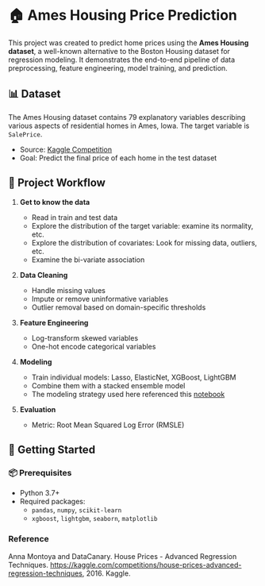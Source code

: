 # 🏠 Ames Housing Price Prediction

This project was created to predict home prices using the **Ames Housing dataset**, a well-known alternative to the Boston Housing dataset for regression modeling. It demonstrates the end-to-end pipeline of data preprocessing, feature engineering, model training, and prediction.

## 📊 Dataset

The Ames Housing dataset contains 79 explanatory variables describing various aspects of residential homes in Ames, Iowa. The target variable is `SalePrice`.

- Source: [Kaggle Competition](https://www.kaggle.com/c/house-prices-advanced-regression-techniques)
- Goal: Predict the final price of each home in the test dataset

## 🧪 Project Workflow

1. **Get to know the data**
   - Read in train and test data
   - Explore the distribution of the target variable: examine its normality, etc.
   - Explore the distribution of covariates: Look for missing data, outliers, etc.
   - Examine the bi-variate association
  
2. **Data Cleaning**
   - Handle missing values
   - Impute or remove uninformative variables
   - Outlier removal based on domain-specific thresholds

3. **Feature Engineering**
   - Log-transform skewed variables
   - One-hot encode categorical variables

4. **Modeling**
   - Train individual models: Lasso, ElasticNet, XGBoost, LightGBM
   - Combine them with a stacked ensemble model
   - The modeling strategy used here referenced this [notebook](https://www.kaggle.com/code/serigne/stacked-regressions-top-4-on-leaderboard)

5. **Evaluation**
   - Metric: Root Mean Squared Log Error (RMSLE)

## 🚀 Getting Started

### 📦 Prerequisites

- Python 3.7+
- Required packages:
  - `pandas`, `numpy`, `scikit-learn`
  - `xgboost`, `lightgbm`, `seaborn`, `matplotlib`

### Reference
Anna Montoya and DataCanary. House Prices - Advanced Regression Techniques. https://kaggle.com/competitions/house-prices-advanced-regression-techniques, 2016. Kaggle.
